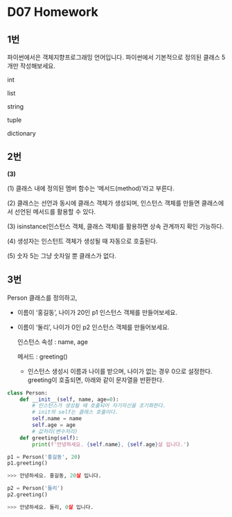# D07 Homework

## 1번

 파이썬에서은 객체지향프로그래밍 언어입니다. 파이썬에서 기본적으로 정의된 클래스 5개만 작성해보세요.



int

list

string

tuple

dictionary



## 2번

**(3)**

(1) 클래스 내에 정의된 멤버 함수는 ‘메서드(method)’라고 부른다. 

(2) 클래스는 선언과 동시에 클래스 객체가 생성되며, 인스턴스 객체를 만들면 클래스에서 선언된 메서드를 활용할 수 있다. 

(3) isinstance(인스턴스 객체, 클래스 객체)를 활용하면 상속 관계까지 확인 가능하다. 

(4) 생성자는 인스턴트 객체가 생성될 때 자동으로 호출된다. 

(5) 숫자 5는 그냥 숫자일 뿐 클래스가 없다.



## 3번

 Person 클래스를 정의하고, 

* 이름이 ‘홍길동’, 나이가 20인 p1 인스턴스 객체를 만들어보세요. 

* 이름이 ‘둘리’, 나이가 0인 p2 인스턴스 객체를 만들어보세요.





  인스턴스 속성 : name, age 

  메서드 : greeting()



  * 인스턴스 생성시 이름과 나이를 받으며, 나이가 없는 경우 0으로 설정한다. greeting이 호출되면, 아래와 같이 문자열을 반환한다.

``` python
class Person:
    def __init__(self, name, age=0): 
        # 인스턴스가 생성될 때 호출되어 자기자신을 초기화한다.
        # init의 self는 클래스 호출이다.
        self.name = name
        self.age = age
        # 값처리(변수처리)
    def greeting(self):
        print(f'안녕하세요. {self.name}, {self.age}살 입니다.')
```

```python
p1 = Person('홍길동', 20)
p1.greeting()

>>> 안녕하세요. 홍길동, 20살 입니다.
```

```python
p2 = Person('둘리')
p2.greeting()

>>> 안녕하세요. 둘리, 0살 입니다.
```

